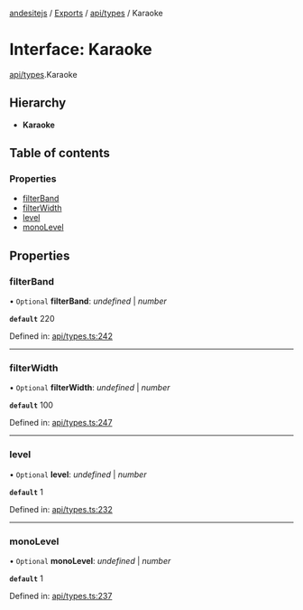 [andesitejs](../../README.md) / [Exports](../../modules.md) / [api/types](../../modules/api_types.md) / Karaoke

# Interface: Karaoke

[api/types](../../modules/api_types.md).Karaoke

## Hierarchy

* **Karaoke**

## Table of contents

### Properties

- [filterBand](types.karaoke.md#filterband)
- [filterWidth](types.karaoke.md#filterwidth)
- [level](types.karaoke.md#level)
- [monoLevel](types.karaoke.md#monolevel)

## Properties

### filterBand

• `Optional` **filterBand**: *undefined* \| *number*

**`default`** 220

Defined in: [api/types.ts:242](https://github.com/Lavaclient/andesite/blob/7241e28/src/api/types.ts#L242)

___

### filterWidth

• `Optional` **filterWidth**: *undefined* \| *number*

**`default`** 100

Defined in: [api/types.ts:247](https://github.com/Lavaclient/andesite/blob/7241e28/src/api/types.ts#L247)

___

### level

• `Optional` **level**: *undefined* \| *number*

**`default`** 1

Defined in: [api/types.ts:232](https://github.com/Lavaclient/andesite/blob/7241e28/src/api/types.ts#L232)

___

### monoLevel

• `Optional` **monoLevel**: *undefined* \| *number*

**`default`** 1

Defined in: [api/types.ts:237](https://github.com/Lavaclient/andesite/blob/7241e28/src/api/types.ts#L237)
